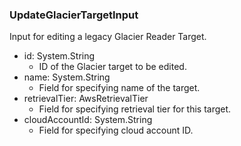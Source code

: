 ### UpdateGlacierTargetInput
Input for editing a legacy Glacier Reader Target.

- id: System.String
  - ID of the Glacier target to be edited.
- name: System.String
  - Field for specifying name of the target.
- retrievalTier: AwsRetrievalTier
  - Field for specifying retrieval tier for this target.
- cloudAccountId: System.String
  - Field for specifying cloud account ID.
